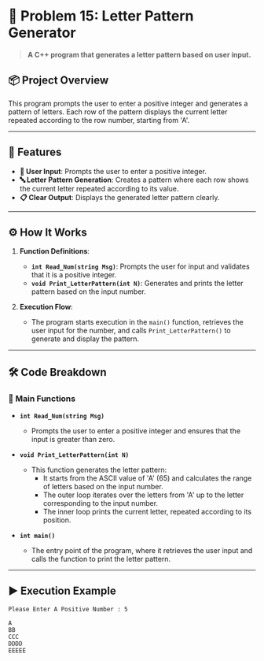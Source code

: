 # 📜 Problem 15: Letter Pattern Generator

> **A C++ program that generates a letter pattern based on user input.**

## 📦 Project Overview
This program prompts the user to enter a positive integer and generates a pattern of letters. Each row of the pattern displays the current letter repeated according to the row number, starting from 'A'.

---

## 🌟 Features
- **🔢 User Input**: Prompts the user to enter a positive integer.
- **🔤 Letter Pattern Generation**: Creates a pattern where each row shows the current letter repeated according to its value.
- **📋 Clear Output**: Displays the generated letter pattern clearly.

---

## ⚙️ How It Works
1. **Function Definitions**:
   - **`int Read_Num(string Msg)`**: Prompts the user for input and validates that it is a positive integer.
   - **`void Print_LetterPattern(int N)`**: Generates and prints the letter pattern based on the input number.

2. **Execution Flow**:
   - The program starts execution in the `main()` function, retrieves the user input for the number, and calls `Print_LetterPattern()` to generate and display the pattern.

---

## 🛠️ Code Breakdown
### 🔹 Main Functions
- **`int Read_Num(string Msg)`**
  - Prompts the user to enter a positive integer and ensures that the input is greater than zero.

- **`void Print_LetterPattern(int N)`**
  - This function generates the letter pattern:
    - It starts from the ASCII value of 'A' (65) and calculates the range of letters based on the input number.
    - The outer loop iterates over the letters from 'A' up to the letter corresponding to the input number.
    - The inner loop prints the current letter, repeated according to its position.

- **`int main()`**
  - The entry point of the program, where it retrieves the user input and calls the function to print the letter pattern.

---

## ▶️ Execution Example

```plaintext
Please Enter A Positive Number : 5

A
BB
CCC
DDDD
EEEEE

